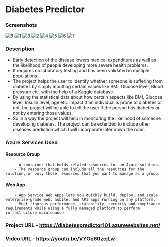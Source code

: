 # Diabetes Predictor
### Screenshots
![8](https://user-images.githubusercontent.com/40145411/150901821-8e4e43c7-4d77-464b-b554-eda49a057621.jpg)
![1](https://user-images.githubusercontent.com/40145411/150901940-a7857f0d-084e-4876-aafe-7283fe7e1283.jpg)
![3](https://user-images.githubusercontent.com/40145411/150901967-e89b17f5-4ae7-437e-b406-e3aa58d79065.jpg)
![2](https://user-images.githubusercontent.com/40145411/150902000-9354bc3a-cd85-4114-a93f-c4c5bcc90e74.jpg)
![4](https://user-images.githubusercontent.com/40145411/150902028-0becb71c-bd11-47c7-b0e6-ef25c48d81db.jpg)
![5](https://user-images.githubusercontent.com/40145411/150902043-1b4c02e1-55d1-4f39-abdc-5196b966f6d3.jpg)
![6](https://user-images.githubusercontent.com/40145411/150902051-9c76973c-512e-4a3f-a81b-19f7a07af875.jpg)
![7](https://user-images.githubusercontent.com/40145411/150902060-cb043c6d-d53c-4aa8-999d-813d812efb89.jpg)


### Description
  - Early detection of the disease lowers medical expenditures as well as the likelihood of people developing more severe health problems.
  - It requires no laboratory testing and has been validated in multiple populations
  - The project helps the user to identify whether someone is suffering from diabetes by simply inputting certain values like BMI, Glucose level, Blood pressure etc. with the help   of a Kaggle database.
  - By using the statistical data about how certain aspects like BMI, Glucose level, Insulin level, age etc. impact if an individual is prone to diabetes or not, the project will    be able to tell the user if the person has diabetes or not by entering those values.
  -  So in a way the project will help in monitoring the likelihood of someone developing diabetes. The project can be extended to include other diseases prediction which I will     incorporate later down the road.

### Azure Services Used
  #### Resource Group
        - A container that holds related resources for an Azure solution. 
        - The resource group can include all the resources for the solution, or only those resources that you want to manage as a group.
  #### Web App
        - App Service Web Apps lets you quickly build, deploy, and scale enterprise-grade web, mobile, and API apps running on any platform. 
        - Meet rigorous performance, scalability, security and compliance requirements while using a fully managed platform to perform infrastructure maintenance

### Project URL - https://diabetespredictor101.azurewebsites.net/

### Video URL - https://youtu.be/VYOq60zejLw


 
